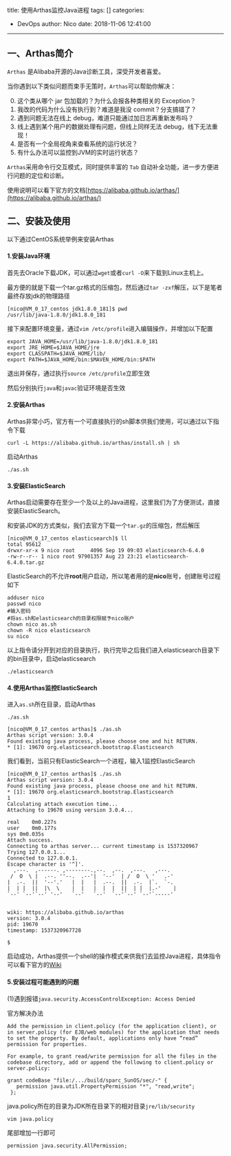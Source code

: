 title: 使用Arthas监控Java进程
tags: []
categories:
  - DevOps
author: Nico
date: 2018-11-06 12:41:00
---
## 一、Arthas简介
`Arthas` 是Alibaba开源的Java诊断工具，深受开发者喜爱。

当你遇到以下类似问题而束手无策时，`Arthas`可以帮助你解决：

0. 这个类从哪个 jar 包加载的？为什么会报各种类相关的 Exception？
0. 我改的代码为什么没有执行到？难道是我没 commit？分支搞错了？
0. 遇到问题无法在线上 debug，难道只能通过加日志再重新发布吗？
0. 线上遇到某个用户的数据处理有问题，但线上同样无法 debug，线下无法重现！
0. 是否有一个全局视角来查看系统的运行状况？
0. 有什么办法可以监控到JVM的实时运行状态？

`Arthas`采用命令行交互模式，同时提供丰富的 `Tab` 自动补全功能，进一步方便进行问题的定位和诊断。

使用说明可以看下官方的文档[https://alibaba.github.io/arthas/](https://alibaba.github.io/arthas/)

## 二、安装及使用
以下通过CentOS系统举例来安装Arthas
#### 1.安装Java环境
首先去Oracle下载JDK，可以通过``wget``或者``curl -O``来下载到Linux主机上。

最方便的就是下载一个tar.gz格式的压缩包，然后通过``tar -zxf``解压，以下是笔者最终存放jdk的物理路径
```
[nico@VM_0_17_centos jdk1.8.0_181]$ pwd
/usr/lib/java-1.8.0/jdk1.8.0_181
```

接下来配置环境变量，通过``vim /etc/profile``进入编辑操作，并增加以下配置
```
export JAVA_HOME=/usr/lib/java-1.8.0/jdk1.8.0_181
export JRE_HOME=$JAVA_HOME/jre
export CLASSPATH=$JAVA_HOME/lib/
export PATH=$JAVA_HOME/bin:$MAVEN_HOME/bin:$PATH
```
退出并保存，通过执行``source /etc/profile``立即生效

然后分别执行``java``和``javac``验证环境是否生效
#### 2.安装Arthas
Arthas非常小巧，官方有一个可直接执行的sh脚本供我们使用，可以通过以下指令下载
```
curl -L https://alibaba.github.io/arthas/install.sh | sh
```
启动Arthas
```
./as.sh
```
#### 3.安装ElasticSearch
Arthas启动需要存在至少一个及以上的Java进程，这里我们为了方便测试，直接安装ElasticSearch。

和安装JDK的方式类似，我们去官方下载一个``tar.gz``的压缩包，然后解压
```
[nico@VM_0_17_centos elasticsearch]$ ll
total 95612
drwxr-xr-x 9 nico root     4096 Sep 19 09:03 elasticsearch-6.4.0
-rw-r--r-- 1 nico root 97901357 Aug 23 23:21 elasticsearch-6.4.0.tar.gz
```
ElasticSearch的不允许**root**用户启动，所以笔者用的是**nico**账号，创建账号过程如下
```
adduser nico
passwd nico
#输入密码
#将as.sh和elasticsearch的目录权限赋予nico账户
chown nico as.sh
chown -R nico elasticsearch
su nico
```
以上指令请分开到对应的目录执行，执行完毕之后我们进入elasticsearch目录下的bin目录中，启动elasticsearch
```
./elasticsearch
```
#### 4.使用Arthas监控ElasticSearch
进入``as.sh``所在目录，启动Arthas
```
./as.sh
```
```
[nico@VM_0_17_centos arthas]$ ./as.sh
Arthas script version: 3.0.4
Found existing java process, please choose one and hit RETURN.
* [1]: 19670 org.elasticsearch.bootstrap.Elasticsearch
```
我们看到，当前只有ElasticSearch一个进程，输入1监控ElasticSearch
```
[nico@VM_0_17_centos arthas]$ ./as.sh
Arthas script version: 3.0.4
Found existing java process, please choose one and hit RETURN.
* [1]: 19670 org.elasticsearch.bootstrap.Elasticsearch
1
Calculating attach execution time...
Attaching to 19670 using version 3.0.4...

real	0m0.227s
user	0m0.177s
sys	0m0.035s
Attach success.
Connecting to arthas server... current timestamp is 1537320967
Trying 127.0.0.1...
Connected to 127.0.0.1.
Escape character is '^]'.
  ,---.  ,------. ,--------.,--.  ,--.  ,---.   ,---.                           
 /  O  \ |  .--. ''--.  .--'|  '--'  | /  O  \ '   .-'                          
|  .-.  ||  '--'.'   |  |   |  .--.  ||  .-.  |`.  `-.                          
|  | |  ||  |\  \    |  |   |  |  |  ||  | |  |.-'    |                         
`--' `--'`--' '--'   `--'   `--'  `--'`--' `--'`-----'                          
                                                                                

wiki: https://alibaba.github.io/arthas
version: 3.0.4
pid: 19670
timestamp: 1537320967728

$ 
```
启动成功，Arthas提供一个shell的操作模式来供我们去监控Java进程，具体指令可以看下官方的[Wiki](https://alibaba.github.io/arthas/quick-start.html)
#### 5.安装过程可能遇到的问题
(1)遇到报错``java.security.AccessControlException: Access Denied ``

官方解决办法
```
Add the permission in client.policy (for the application client), or in server.policy (for EJB/web modules) for the application that needs to set the property. By default, applications only have “read” permission for properties.

For example, to grant read/write permission for all the files in the codebase directory, add or append the following to client.policy or server.policy:

grant codeBase "file:/.../build/sparc_SunOS/sec/-" {
   permission java.util.PropertyPermission "*", "read,write";
 };
```
java.policy所在的目录为JDK所在目录下的相对目录``jre/lib/security``
```
vim java.policy
```
尾部增加一行即可
```
permission java.security.AllPermission;
```